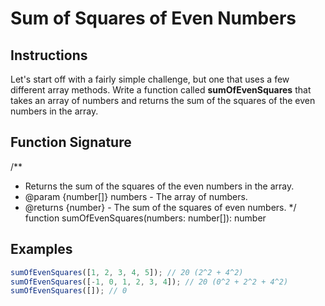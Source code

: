 # Sum of Squares of Even Numbers

## Instructions

Let's start off with a fairly simple challenge, but one that uses a few different array methods. Write a function called **sumOfEvenSquares** that takes an array of numbers and returns the sum of the squares of the even numbers in the array.

## Function Signature

/\*\*

- Returns the sum of the squares of the even numbers in the array.
- @param {number[]} numbers - The array of numbers.
- @returns {number} - The sum of the squares of even numbers.
  \*/
  function sumOfEvenSquares(numbers: number[]): number

## Examples

```ts
sumOfEvenSquares([1, 2, 3, 4, 5]); // 20 (2^2 + 4^2)
sumOfEvenSquares([-1, 0, 1, 2, 3, 4]); // 20 (0^2 + 2^2 + 4^2)
sumOfEvenSquares([]); // 0
```
